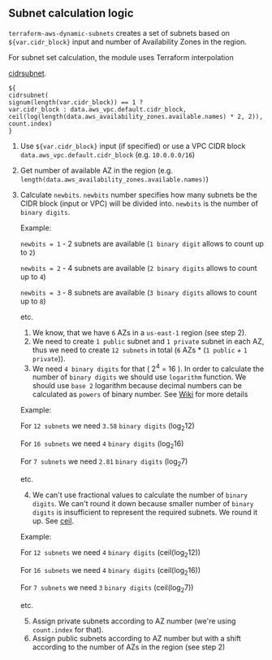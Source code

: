 ## Subnet calculation logic

`terraform-aws-dynamic-subnets` creates a set of subnets based on `${var.cidr_block}` input and number of Availability Zones in the region.

For subnet set calculation, the module uses Terraform interpolation

[cidrsubnet](https://www.terraform.io/docs/configuration/interpolation.html#cidrsubnet-iprange-newbits-netnum-).


```hcl
${
cidrsubnet(
signum(length(var.cidr_block)) == 1 ?
var.cidr_block : data.aws_vpc.default.cidr_block,
ceil(log(length(data.aws_availability_zones.available.names) * 2, 2)),
count.index)
}
```


1. Use `${var.cidr_block}` input (if specified) or
use a VPC CIDR block `data.aws_vpc.default.cidr_block` (e.g. `10.0.0.0/16`)
2. Get number of available AZ in the region (e.g. `length(data.aws_availability_zones.available.names)`)
3. Calculate `newbits`. `newbits` number specifies how many subnets
be the CIDR block (input or VPC) will be divided into. `newbits` is the number of `binary digits`.

    Example:

    `newbits = 1` - 2 subnets are available (`1 binary digit` allows to count up to `2`)

    `newbits = 2` - 4 subnets are available (`2 binary digits` allows to count up to `4`)

    `newbits = 3` - 8 subnets are available (`3 binary digits` allows to count up to `8`)

    etc.

    1. We know, that we have `6` AZs in a `us-east-1` region (see step 2).
    2. We need to create `1 public` subnet and `1 private` subnet in each AZ,
    thus we need to create `12 subnets` in total (`6` AZs * (`1 public` + `1 private`)).
    3. We need `4 binary digits` for that ( 2<sup>4</sup> = 16 ).
    In order to calculate the number of `binary digits` we should use `logarithm`
    function. We should use `base 2` logarithm because decimal numbers
    can be calculated as `powers` of binary number.
    See [Wiki](https://en.wikipedia.org/wiki/Binary_number#Decimal)
    for more details

    Example:

    For `12 subnets` we need `3.58` `binary digits` (log<sub>2</sub>12)

    For `16 subnets` we need `4` `binary digits` (log<sub>2</sub>16)

    For `7 subnets` we need `2.81` `binary digits` (log<sub>2</sub>7)

    etc.

    4. We can't use fractional values to calculate the number of `binary digits`.
    We can't round it down because smaller number of `binary digits` is
    insufficient to represent the required subnets.
    We round it up. See [ceil](https://www.terraform.io/docs/configuration/interpolation.html#ceil-float-).

    Example:

    For `12 subnets` we need `4` `binary digits` (ceil(log<sub>2</sub>12))

    For `16 subnets` we need `4` `binary digits` (ceil(log<sub>2</sub>16))

    For `7 subnets` we need `3` `binary digits` (ceil(log<sub>2</sub>7))

    etc.

    5. Assign private subnets according to AZ number (we're using `count.index` for that).
    6. Assign public subnets according to AZ number but with a shift according to the number of AZs in the region (see step 2)